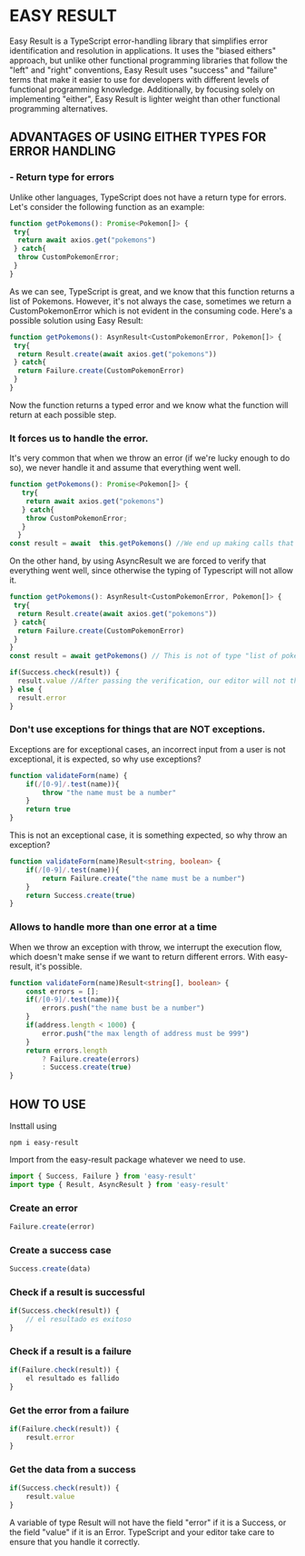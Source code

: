 # EASY RESULT
Easy Result is a TypeScript error-handling library that simplifies error identification and resolution in applications. It uses the "biased eithers" approach, but unlike other functional programming libraries that follow the "left" and "right" conventions, Easy Result uses "success" and "failure" terms that make it easier to use for developers with different levels of functional programming knowledge. Additionally, by focusing solely on implementing "either", Easy Result is lighter weight than other functional programming alternatives.


## ADVANTAGES OF USING EITHER TYPES FOR ERROR HANDLING


### - Return type for errors

 Unlike other languages, TypeScript does not have a return type for errors. Let's consider the following function as an example:
  ```typescript
  function getPokemons(): Promise<Pokemon[]> {
   try{
    return await axios.get("pokemons")
   } catch{
    throw CustomPokemonError;
   }
  }
```
As we can see, TypeScript is great, and we know that this function returns a list of Pokemons. However, it's not always the case, sometimes we return a CustomPokemonError which is not evident in the consuming code. Here's a possible solution using Easy Result:

  ```typescript
  function getPokemons(): AsynResult<CustomPokemonError, Pokemon[]> {
   try{
    return Result.create(await axios.get("pokemons"))
   } catch{
    return Failure.create(CustomPokemonError)
   }
  }
```
Now the function returns a typed error and we know what the function will return at each possible step.

### It forces us to handle the error.

It's very common that when we throw an error (if we're lucky enough to do so), we never handle it and assume that everything went well.

```typescript
function getPokemons(): Promise<Pokemon[]> {
   try{
    return await axios.get("pokemons")
   } catch{
    throw CustomPokemonError;
   }
  }
const result = await  this.getPokemons() //We end up making calls that assume everything went well, when it's not necessarily the case.
```

On the other hand, by using AsyncResult we are forced to verify that everything went well, since otherwise the typing of Typescript will not allow it.

  ```typescript
function getPokemons(): AsynResult<CustomPokemonError, Pokemon[]> {
   try{
    return Result.create(await axios.get("pokemons"))
   } catch{
    return Failure.create(CustomPokemonError)
   }
  }
  const result = await getPokemons() // This is not of type "list of pokemons", instead it says it's of type "pokemon list" or "error", which forces us to verify.

  if(Success.check(result)) {
    result.value //After passing the verification, our editor will not throw an error if we try to access the value. On the contrary, if we try to access it before the verification, it will throw an error
  } else {
    result.error
  }
```

### Don't use exceptions for things that are NOT exceptions. 
Exceptions are for exceptional cases, an incorrect input from a user is not exceptional, it is expected, so why use exceptions?

```typescript
function validateForm(name) {
    if(/[0-9]/.test(name)){
        throw "the name must be a number"
    }
    return true
}
```
This is not an exceptional case, it is something expected, so why throw an exception?

```typescript
function validateForm(name)Result<string, boolean> {
    if(/[0-9]/.test(name)){
        return Failure.create("the name must be a number")
    }
    return Success.create(true)
}
```

### Allows to handle more than one error at a time

When we throw an exception with throw, we interrupt the execution flow, which doesn't make sense if we want to return different errors. With easy-result, it's possible.

```typescript
function validateForm(name)Result<string[], boolean> {
    const errors = [];
    if(/[0-9]/.test(name)){
        errors.push("the name bust be a number")
    }
    if(address.length < 1000) {
        error.push("the max length of address must be 999")
    }
    return errors.length 
        ? Failure.create(errors)
        : Success.create(true)
}
```

## HOW TO USE
Insttall using 
```
npm i easy-result
```

Import from the easy-result package whatever we need to use.

```typescript
import { Success, Failure } from 'easy-result'
import type { Result, AsyncResult } from 'easy-result'
```
### Create an error
``` typescript
Failure.create(error)
```
### Create a success case
``` typescript
Success.create(data)
```
### Check if a result is successful
``` typescript
if(Success.check(result)) {
    // el resultado es exitoso
}
```
### Check if a result is a failure
``` typescript
if(Failure.check(result)) {
    el resultado es fallido
}
```
### Get the error from a failure
``` typescript
if(Failure.check(result)) {
    result.error
}
```

### Get the data from a success
``` typescript
if(Success.check(result)) {
    result.value
}
```

A variable of type Result will not have the field "error" if it is a Success, or the field "value" if it is an Error. TypeScript and your editor take care to ensure that you handle it correctly.

